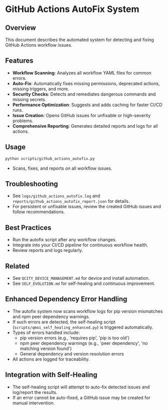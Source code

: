 # GitHub Actions AutoFix System

## Overview

This document describes the automated system for detecting and fixing GitHub Actions workflow issues.

## Features

- **Workflow Scanning**: Analyzes all workflow YAML files for common errors.
- **Auto-Fix**: Automatically fixes missing permissions, deprecated actions, missing triggers, and more.
- **Security Checks**: Detects and remediates dangerous commands and missing secrets.
- **Performance Optimization**: Suggests and adds caching for faster CI/CD runs.
- **Issue Creation**: Opens GitHub issues for unfixable or high-severity problems.
- **Comprehensive Reporting**: Generates detailed reports and logs for all actions.

## Usage

```bash
python scripts/github_actions_autofix.py
```

- Scans, fixes, and reports on all workflow issues.

## Troubleshooting

- See `logs/github_actions_autofix.log` and `reports/github_actions_autofix_report.json` for details.
- For persistent or unfixable issues, review the created GitHub issues and follow recommendations.

## Best Practices

- Run the autofix script after any workflow changes.
- Integrate into your CI/CD pipeline for continuous workflow health.
- Review reports and logs regularly.

## Related

- See `QCITY_DEVICE_MANAGEMENT.md` for device and install automation.
- See `SELF_EVOLUTION.md` for self-healing and continuous improvement.

## Enhanced Dependency Error Handling

- The autofix system now scans workflow logs for pip version mismatches and npm peer dependency warnings.
- If such errors are detected, the self-healing script (`scripts/qmoi_self_healing_enhanced.py`) is triggered automatically.
- Types of errors handled include:
  - pip version errors (e.g., 'requires pip', 'pip is too old')
  - npm peer dependency warnings (e.g., 'peer dependency', 'no matching version found')
  - General dependency and version resolution errors
- All actions are logged for traceability.

## Integration with Self-Healing

- The self-healing script will attempt to auto-fix detected issues and log/report the results.
- If an error cannot be auto-fixed, a GitHub issue may be created for manual intervention.
